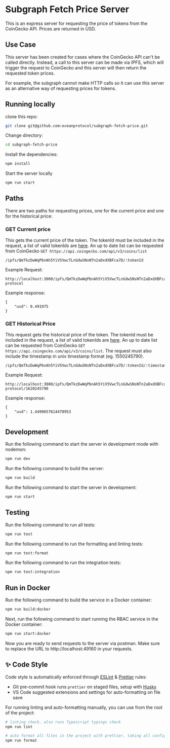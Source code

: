 # Subgraph Fetch Price Server

This is an express server for requesting the price of tokens from the CoinGecko API. Prices are returned in USD.

## Use Case

This server has been created for cases where the CoinGecko API can't be called directly. Instead, a call to this server can be made via IPFS, which will trigger the request to CoinGecko and this server will then return the requested token prices.

For example, the subgraph cannot make HTTP calls so it can use this server as an alternative way of requesting prices for tokens.

## Running locally

clone this repo:

```Bash
git clone git@github.com:oceanprotocol/subgraph-fetch-price.git
```

Change directory:

```Bash
cd subgraph-fetch-price
```

Install the dependencies:

```Bash
npm install
```

Start the server locally

```Bash
npm run start
```

## Paths

There are two paths for requesting prices, one for the current price and one for the historical price:

### GET Current price

This gets the current price of the token. The tokenId must be included in the request, a list of valid tokenIds are [here](./tokenIdList.json). An up to date list can be requested from CoinGecko `GET https://api.coingecko.com/api/v3/coins/list`

```
/ipfs/QmTkzDwWqPbnAh5YiV5VwcTLnGdwSNsNTn2aDxdXBFca7D/:tokenId
```

Example Request:

```
http://localhost:3000/ipfs/QmTkzDwWqPbnAh5YiV5VwcTLnGdwSNsNTn2aDxdXBFca7D/ocean-protocol
```

Example response:

```
{
    "usd": 0.491975
}
```

### GET Historical Price

This request gets the historical price of the token. The tokenId must be included in the request, a list of valid tokenIds are [here](./tokenIdList.json). An up to date list can be requested from CoinGecko `GET https://api.coingecko.com/api/v3/coins/list`. The request must also include the timestamp in unix timestamp format (eg. 1550245790).

```
/ipfs/QmTkzDwWqPbnAh5YiV5VwcTLnGdwSNsNTn2aDxdXBFca7D/:tokenId/:timestamp
```

Example Request:

```
http://localhost:3000/ipfs/QmTkzDwWqPbnAh5YiV5VwcTLnGdwSNsNTn2aDxdXBFca7D/ocean-protocol/1620245790
```

Example response:

```
{
    "usd": 1.4499657614470953
}
```

## Development

Run the following command to start the server in development mode with nodemon:

```Bash
npm run dev
```

Run the following command to build the server:

```Bash
npm run build
```

Run the following command to start the server in development:

```Bash
npm run start
```

## Testing

Run the following command to run all tests:

```Bash
npm run test
```

Run the following command to run the formatting and linting tests:

```Bash
npm run test:format
```

Run the following command to run the integration tests:

```Bash
npm run test:integration
```

## Run in Docker

Run the following command to build the service in a Docker container:

```Bash
npm run build:docker
```

Next, run the following command to start running the RBAC service in the Docker container:

```Bash
npm run start:docker
```

Now you are ready to send requests to the server via postman. Make sure to replace the URL to http://localhost:49160 in your requests.

## ✨ Code Style

Code style is automatically enforced through [ESLint](https://eslint.org) & [Prettier](https://prettier.io) rules:

- Git pre-commit hook runs `prettier` on staged files, setup with [Husky](https://typicode.github.io/husky)
- VS Code suggested extensions and settings for auto-formatting on file save

For running linting and auto-formatting manually, you can use from the root of the project:

```bash
# linting check, also runs Typescript typings check
npm run lint

# auto format all files in the project with prettier, taking all configs into account
npm run format
```
